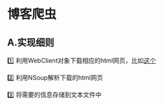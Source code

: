 # 博客爬虫

## A.实现细则
:one: 利用WebClient对象下载相应的html网页，比如[这个](http://blog.zhaojie.me/?page=1)

:two: 利用NSoup解析下载的html网页

:three: 将需要的信息存储到文本文件中

